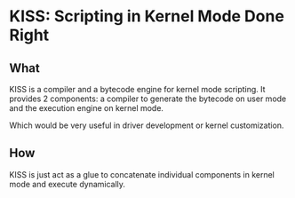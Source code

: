# KISS: Scripting in Kernel Mode Done Right


## What

KISS is a compiler and a bytecode engine for kernel mode scripting. It provides 2 components:
a compiler to generate the bytecode on user mode and the execution engine on kernel mode.

Which would be very useful in driver development or kernel customization.

## How

KISS is just act as a glue to concatenate individual components in kernel mode and execute dynamically.
